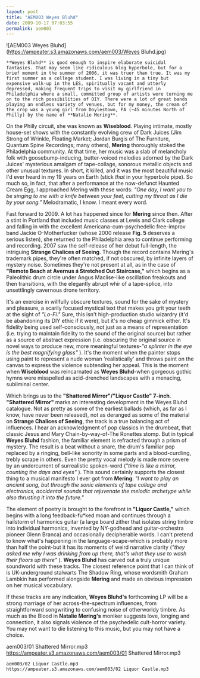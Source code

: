 ```yaml
---
layout: post
title: "AEM003 Weyes Bluhd"
date: 2009-10-17 07:03:55
permalink: aem003
---
```

![AEM003 Weyes Bluhd](https://ampeater.s3.amazonaws.com/aem003/Weyes Bluhd.jpg)

    **Weyes Bluhd** is good enough to inspire elaborate suicidal fantasies. That may seem like ridiculous blog hyperbole, but for a brief moment in the summer of 2006, it was truer than true. It was my first summer as a college student. I was living in a tiny but expensive walk-up in the LES, spiritually vacant and utterly depressed, making frequent trips to visit my girlfriend in Philadelphia where a small, committed group of artists were turning me on to the rich possibilities of DIY. There were a lot of great bands playing an endless variety of venues, but for my money, the cream of the crop was a young girl from Doylestown, PA (~45 minutes North of Philly) by the name of **Natalie Mering**.

On the Philly circuit, she was known as **Wiseblood**. Playing intimate, mostly house-set shows with the constantly evolving crew of Dark Juices (Jim Strong of Wrinkle, Floating Market; Jordan Burgis of The Furniture, Quantum Spine Recordings; many others), **Mering** thoroughly stoked the Philadelphia community. At that time, her music was a slab of melancholy folk with goosebump-inducing, butter-voiced melodies adorned by the Dark Juices' mysterious amalgam of tape-collage, sonorous metallic objects and other unusual textures. In short, it killed, and it was the most beautiful music I'd ever heard in my 19 years on Earth (stick _that_ in your hyperbole pipe). So much so, in fact, that after a performance at the now-defunct Haunted Cream Egg, I approached Mering with these words: _"One day, I want you to be singing to me with a knife between your feet, cutting my throat as I die by your song."_ Melodramatic, I know. I meant every word.

Fast forward to 2009. A lot has happened since for **Mering** since then. After a stint in Portland that included music classes at Lewis and Clark college and falling in with the excellent Americana-cum-psychedelic free-improv band Jackie O-Motherfucker (whose 2000 release **Fig. 5** deserves a serious listen), she returned to the Philadelphia area to continue performing and recording. 2007 saw the self-release of her debut full-length, the intriguing **Strange Chalices of Seeing**. Though the record contains Mering's trademark pipes, they're often matched, if not obscured, by infinite layers of mystery noise. Sometimes they're not present at all, as in the case of **"Remote Beach at Avernus á Stretched Out Staircase,"** which begins as a Paleolithic drum circle under Angus Maclise-like oscillation freakouts and then transitions, with the elegantly abrupt whir of a tape-splice, into unsettlingly cavernous drone territory.

It's an exercise in willfully obscure textures, sound for the sake of mystery and pleasure, a scarily focused mystical text that makes you grit your teeth at the sight of _"Lo-Fi."_ Sure, this isn't high-production studio wizardry (it'd be abandoning its DIY ethic if it were), but it's no cheap gimmick either. It's fidelity being used self-consciously, not just as a means of representation (i.e. trying to maintain fidelity to the sound of the original source) but rather as a source of abstract expression (i.e. obscuring the original source in novel ways to produce new, more meaningful textures-_"a splinter in the eye is the best magnifying glass"_ ). It's the moment when the painter stops using paint to represent a nude woman 'realistically' and throws paint on the canvas to express the violence subtending her appeal. This is the moment when **Wiseblood** was reincarnated as **Weyes Bluhd**\-when gorgeous gothic hymns were misspelled as acid-drenched landscapes with a menacing, subliminal center.

Which brings us to the **"Shattered Mirror"/"Liquor Castle" 7-inch**. **"Shattered Mirror"** marks an interesting development in the Weyes Bluhd catalogue. Not as pretty as some of the earliest ballads (which, as far as I know, have never been released), not as deranged as some of the material on **Strange Chalices of Seeing**, the track is a true balancing act of influences. I hear an acknowledgment of pop classics in the drumbeat, that classic Jesus and Mary Chain-by-way-of-The Ronettes stomp. But in typical **Weyes Bluhd** fashion, the familiar element is refracted through a prism of mystery. The result is a beat without a snare, the drum's familiar pop replaced by a ringing, bell-like sonority in some parts and a blood-curdling, trebly scrape in others. Even the pretty vocal melody is made more severe by an undercurrent of surrealistic spoken-word (_"time is like a mirror, counting the days and eyes"_ ). This sound certainly supports the closest thing to a musical manifesto I ever got from **Mering**: _"I want to play an ancient song, but through the sonic elements of tape collage and electronics, accidental sounds that rejuvenate the melodic archetype while also thrusting it into the future."_

The element of poetry is brought to the forefront in **"Liquor Castle,"** which begins with a long feedback-fu\*ked moan and continues through a hailstorm of harmonics guitar (a large board zither that isolates string timbre into individual harmonics, invented by NY-godhead and guitar-orchestra pioneer Glenn Branca) and occasionally decipherable words. I can't pretend to know what's happening in the language-scape-which is probably more than half the point-but it has its moments of weird narrative clarity (_"they asked me why I was drinking from up there, that's what they use to wash their floors up there"_ ). **Weyes Bluhd** has carved out a truly unique soundworld with these tracks. The closest reference point that I can think of is UK-underground stalwarts The Shadow Ring, whose wordsmith Graham Lambkin has performed alongside **Mering** and made an obvious impression on her musical vocabulary.

If these tracks are any indication, **Weyes Bluhd's** forthcoming LP will be a strong marriage of her across-the-spectrum influences, from straightforward songwriting to confusing noise of otherworldy timbre. As much as the Blood in **Natalie Mering's** moniker suggests love, longing and connection, it also signals violence of the psychedelic cult-horror variety. You may not want to die listening to this music, but you may not have a choice.
  
  aem003/01 Shattered Mirror.mp3
    https://ampeater.s3.amazonaws.com/aem003/01 Shattered Mirror.mp3
    
    aem003/02 Liquor Castle.mp3
    https://ampeater.s3.amazonaws.com/aem003/02 Liquor Castle.mp3
    
    